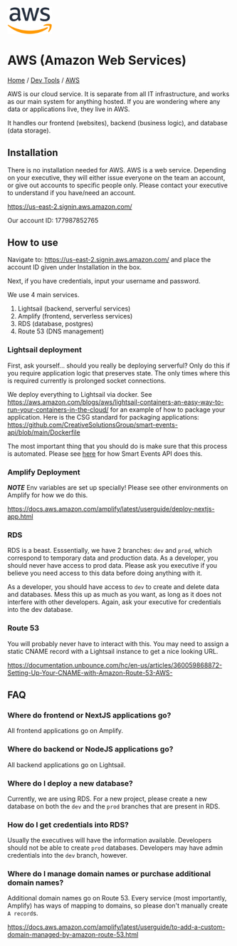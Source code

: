<img src="./images/logo.png" width=100px alt="aws Logo"/>

# AWS (Amazon Web Services)

[Home](../../Readme.md) / [Dev Tools](../dev-tools.md) / [AWS](tool.md)

AWS is our cloud service. It is separate from all IT infrastructure, and works as our main system for anything hosted. If you are wondering where any data or applications live, they live in AWS.

It handles our frontend (websites), backend (business logic), and database (data storage).

## Installation

There is no installation needed for AWS. AWS is a web service. Depending on your executive, they will either issue everyone on the team an account, or give out accounts to specific people only. Please contact your executive to understand if you have/need an account.

https://us-east-2.signin.aws.amazon.com/

Our account ID: 177987852765

## How to use

Navigate to: https://us-east-2.signin.aws.amazon.com/ and place the account ID given under Installation in the box.

Next, if you have credentials, input your username and password.

We use 4 main services.

1. Lightsail (backend, serverful services)
2. Amplify (frontend, serverless services)
3. RDS (database, postgres)
4. Route 53 (DNS management)

### Lightsail deployment
First, ask yourself... should you really be deploying serverful? Only do this if you require application logic that preserves state. The only times where this is required currently is prolonged socket connections.

We deploy everything to Lightsail via docker. See https://aws.amazon.com/blogs/aws/lightsail-containers-an-easy-way-to-run-your-containers-in-the-cloud/ for an example of how to package your application. Here is the CSG standard for packaging applications: https://github.com/CreativeSolutionsGroup/smart-events-api/blob/main/Dockerfile

The most important thing that you should do is make sure that this process is automated. Please see [here](https://github.com/CreativeSolutionsGroup/smart-events-api/blob/main/.github/workflows/docker-publish.yml) for how Smart Events API does this.

### Amplify Deployment
***NOTE*** Env variables are set up specially! Please see other environments on Amplify for how we do this.

https://docs.aws.amazon.com/amplify/latest/userguide/deploy-nextjs-app.html

### RDS
RDS is a beast. Esssentially, we have 2 branches: `dev` and `prod`, which correspond to temporary data and production data. As a developer, you should never have access to prod data. Please ask you executive if you believe you need access to this data before doing anything with it.

As a developer, you should have access to `dev` to create and delete data and databases. Mess this up as much as you want, as long as it does not interfere with other developers. Again, ask your executive for credentials into the dev database.

### Route 53
You will probably never have to interact with this. You may need to assign a static CNAME record with a Lightsail instance to get a nice looking URL.

https://documentation.unbounce.com/hc/en-us/articles/360059868872-Setting-Up-Your-CNAME-with-Amazon-Route-53-AWS-

## FAQ

### Where do frontend or NextJS applications go?
All frontend applications go on Amplify.

### Where do backend or NodeJS applications go?
All backend applications go on Lightsail.

### Where do I deploy a new database?
Currently, we are using RDS. For a new project, please create a new database on both the `dev` and the `prod` branches that are present in RDS.

### How do I get credentials into RDS?
Usually the executives will have the information available. Developers should not be able to create `prod` databases. Developers may have admin credentials into the `dev` branch, however.

### Where do I manage domain names or purchase additional domain names?
Additional domain names go on Route 53. Every service (most importantly, Amplify) has ways of mapping to domains, so please don't manually create `A record`s.

https://docs.aws.amazon.com/amplify/latest/userguide/to-add-a-custom-domain-managed-by-amazon-route-53.html

